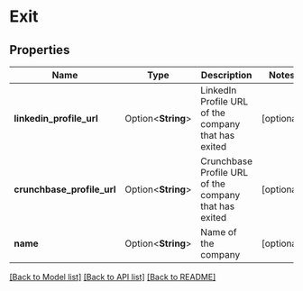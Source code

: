# Exit

## Properties

Name | Type | Description | Notes
------------ | ------------- | ------------- | -------------
**linkedin_profile_url** | Option<**String**> | LinkedIn Profile URL of the company that has exited | [optional]
**crunchbase_profile_url** | Option<**String**> | Crunchbase Profile URL of the company that has exited | [optional]
**name** | Option<**String**> | Name of the company | [optional]

[[Back to Model list]](../README.md#documentation-for-models) [[Back to API list]](../README.md#documentation-for-api-endpoints) [[Back to README]](../README.md)


